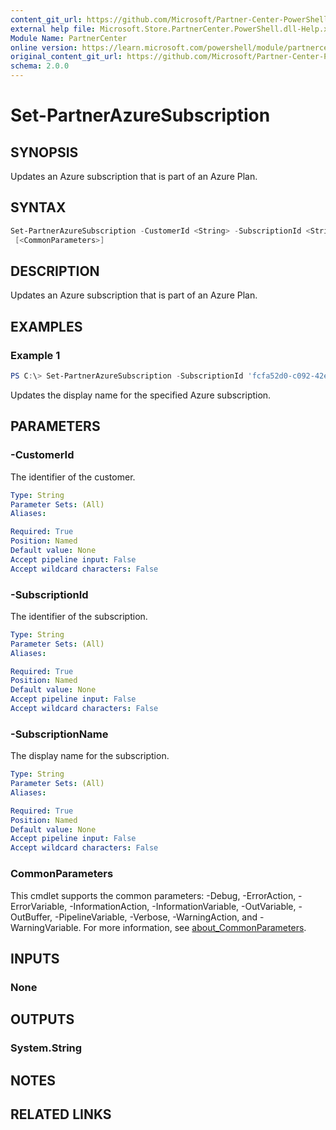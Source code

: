 ```yaml
---
content_git_url: https://github.com/Microsoft/Partner-Center-PowerShell/blob/master/docs/help/Set-PartnerAzureSubscription.md
external help file: Microsoft.Store.PartnerCenter.PowerShell.dll-Help.xml
Module Name: PartnerCenter
online version: https://learn.microsoft.com/powershell/module/partnercenter/Set-PartnerAzureSubscription
original_content_git_url: https://github.com/Microsoft/Partner-Center-PowerShell/blob/master/docs/help/Set-PartnerAzureSubscription.md
schema: 2.0.0
---
```


# Set-PartnerAzureSubscription

## SYNOPSIS
Updates an Azure subscription that is part of an Azure Plan.

## SYNTAX

```powershell
Set-PartnerAzureSubscription -CustomerId <String> -SubscriptionId <String> -SubscriptionName <String>
 [<CommonParameters>]
```

## DESCRIPTION
Updates an Azure subscription that is part of an Azure Plan.

## EXAMPLES

### Example 1
```powershell
PS C:\> Set-PartnerAzureSubscription -SubscriptionId 'fcfa52d0-c092-42e1-af3f-eb6d63197513' -SubscriptionName 'Microsoft Azure'
```

Updates the display name for the specified Azure subscription.

## PARAMETERS

### -CustomerId
The identifier of the customer.

```yaml
Type: String
Parameter Sets: (All)
Aliases:

Required: True
Position: Named
Default value: None
Accept pipeline input: False
Accept wildcard characters: False
```

### -SubscriptionId
The identifier of the subscription.

```yaml
Type: String
Parameter Sets: (All)
Aliases:

Required: True
Position: Named
Default value: None
Accept pipeline input: False
Accept wildcard characters: False
```

### -SubscriptionName
The display name for the subscription.

```yaml
Type: String
Parameter Sets: (All)
Aliases:

Required: True
Position: Named
Default value: None
Accept pipeline input: False
Accept wildcard characters: False
```

### CommonParameters
This cmdlet supports the common parameters: -Debug, -ErrorAction, -ErrorVariable, -InformationAction, -InformationVariable, -OutVariable, -OutBuffer, -PipelineVariable, -Verbose, -WarningAction, and -WarningVariable. For more information, see [about_CommonParameters](http://go.microsoft.com/fwlink/?LinkID=113216).

## INPUTS

### None

## OUTPUTS

### System.String

## NOTES

## RELATED LINKS
